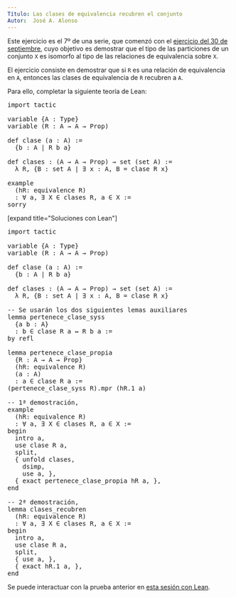 ```yaml
---
Título: Las clases de equivalencia recubren el conjunto
Autor:  José A. Alonso
---
```


Este ejercicio es el 7º de una serie, que comenzó con el [ejercicio del 30 de septiembre](https://bit.ly/2YfsvBZ), cuyo objetivo es demostrar que el tipo de las particiones de un conjunto `X` es isomorfo al tipo de las relaciones de equivalencia sobre `X`.

El ejercicio consiste en demostrar que si `R` es una relación de equivalencia en `A`, entonces las clases de equivalencia de `R` recubren a `A`.

Para ello, completar la siguiente teoría de Lean:

<pre lang="lean">
import tactic

variable {A : Type}
variable (R : A → A → Prop)

def clase (a : A) :=
  {b : A | R b a}

def clases : (A → A → Prop) → set (set A) :=
  λ R, {B : set A | ∃ x : A, B = clase R x}

example
  (hR: equivalence R)
  : ∀ a, ∃ X ∈ clases R, a ∈ X :=
sorry
</pre>

[expand title="Soluciones con Lean"]

<pre lang="lean">
import tactic

variable {A : Type}
variable (R : A → A → Prop)

def clase (a : A) :=
  {b : A | R b a}

def clases : (A → A → Prop) → set (set A) :=
  λ R, {B : set A | ∃ x : A, B = clase R x}

-- Se usarán los dos siguientes lemas auxiliares
lemma pertenece_clase_syss
  {a b : A}
  : b ∈ clase R a ↔ R b a :=
by refl

lemma pertenece_clase_propia
  {R : A → A → Prop}
  (hR: equivalence R)
  (a : A)
  : a ∈ clase R a :=
(pertenece_clase_syss R).mpr (hR.1 a)

-- 1ª demostración,
example
  (hR: equivalence R)
  : ∀ a, ∃ X ∈ clases R, a ∈ X :=
begin
  intro a,
  use clase R a,
  split,
  { unfold clases,
    dsimp,
    use a, },
  { exact pertenece_clase_propia hR a, },
end

-- 2ª demostración,
lemma clases_recubren
  (hR: equivalence R)
  : ∀ a, ∃ X ∈ clases R, a ∈ X :=
begin
  intro a,
  use clase R a,
  split,
  { use a, },
  { exact hR.1 a, },
end
</pre>

Se puede interactuar con la prueba anterior en <a href="https://leanprover-community.github.io/lean-web-editor/#url=https://raw.githubusercontent.com/jaalonso/Calculemus/main/src/Las_clases_de_equivalencia_recubren_el_conjunto.lean" rel="noopener noreferrer" target="_blank">esta sesión con Lean</a>.
